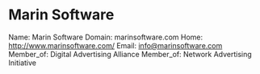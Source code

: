 
# Marin Software

Name: Marin Software
Domain: marinsoftware.com
Home: http://www.marinsoftware.com/
Email: info@marinsoftware.com
Member_of: Digital Advertising Alliance
Member_of: Network Advertising Initiative
